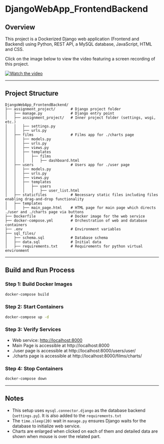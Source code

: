 # DjangoWebApp_FrontendBackend

## Overview
This project is a Dockerized Django web application (Frontend and Backend) using Python, REST API, a MySQL database, JavaScript, HTML and CSS. 

Click on the image below to view the video featuring a screen recording of this project.

[![Watch the video](https://img.youtube.com/vi/-W3MWpNoco8/maxresdefault.jpg)](https://youtu.be/-W3MWpNoco8)

---

## Project Structure
```
DjangoWebApp_FrontendBackend/
├── assignment_project/       # Django project folder
│   ├── manage.py             # Django entry point
│   ├── assignment_project/   # Inner project folder (settings, wsgi, etc.)
│   │   ├── settings.py
│   │   ├── urls.py
│   ├── films                 # Films app for ./charts page
│   │   ├── models.py
│   │   ├── urls.py
│   │   ├── views.py
│   │   ├── templates
│   │   │   ├── films
│   │   │   │   ├── dashboard.html
│   ├── users                 # Users app for ./user page
│   │   ├── models.py
│   │   ├── urls.py
│   │   ├── views.py
│   │   ├── templates
│   │   │   ├── users
│   │   │   │   ├── user_list.html
│   ├── staticfiles           # Necessary static files including files enabling drag-and-drop functionality           
│   ├── templates
│   │   ├── main_page.html    # HTML page for main page which directs ./user and ./charts page via buttons
├── Dockerfile                # Docker image for the web service
├── docker-compose.yml        # Orchestration of web and database containers
├── .env                      # Environment variables
├── sql_files/                
│   ├── schema.sql            # Database schema
│   ├── data.sql              # Initial data
│   ├── requirements.txt      # Requirements for python virtual environment
```

---

## Build and Run Process

### Step 1: Build Docker Images
```bash
docker-compose build
```
### Step 2: Start Containers
```bash
docker-compose up -d
```
### Step 3: Verify Services
- Web service: [http://localhost:8000](http://localhost:8000)
- Main Page is accessible at http://localhost:8000
- ./user page is accessible at http://localhost:8000/users/user/
- ./charts page is accessible at http://localhost:8000/films/charts/

### Step 4: Stop Containers
```bash
docker-compose down
```

---

## Notes
- This setup uses `mysql.connector.django` as the database backend (`settings.py`). It is also added to the `requirements.txt`
- The `time.sleep(20)` wait in `manage.py` ensures Django waits for the database to initialize web service.
- Charts are enlarged when clicked on each of them and detailed data are shown when mouse is over the related part.
